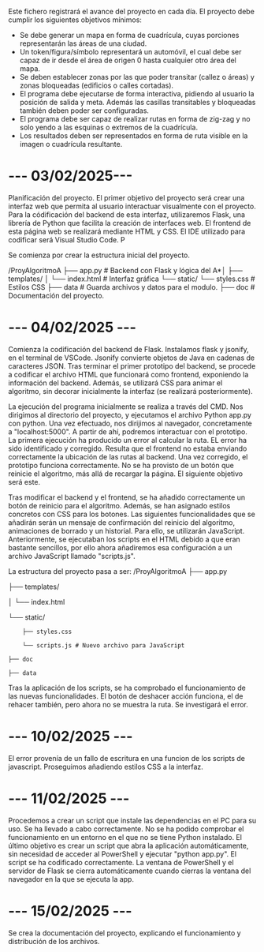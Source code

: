 Este fichero registrará el avance del proyecto en cada día. El proyecto debe cumplir los siguientes objetivos mínimos:
- Se debe generar un mapa en forma de cuadrícula, cuyas porciones representarán las áreas de una ciudad.
- Un token/figura/símbolo representará un automóvil, el cual debe ser capaz de ir desde el área de origen 0 hasta cualquier otro área del mapa.
- Se deben establecer zonas por las que poder transitar (callez o áreas) y zonas bloqueadas (edificios o calles cortadas).
- El programa debe ejecutarse de forma interactiva, pidiendo al usuario la posición de salida y meta. Además las casillas transitables y bloqueadas también deben poder ser configuradas.
- El programa debe ser capaz de realizar rutas en forma de zig-zag y no solo yendo a las esquinas o extremos de la cuadrícula.
- Los resultados deben ser representados en forma de ruta visible en la imagen o cuadrícula resultante.

# --- 03/02/2025--- #
Planificación del proyecto. 
El primer objetivo del proyecto será crear una interfaz web que permita al usuario interactuar visualmente con el proyecto. Para la códificación del backend de esta interfaz, 
utilizaremos Flask, una librería de Python que facilita la creación de interfaces web. 
El frontend de esta página web se realizará mediante HTML y CSS.
El IDE utilizado para codificar será Visual Studio Code. P

Se comienza por crear la estructura inicial del proyecto. 

/ProyAlgoritmoA
   ├── app.py              # Backend con Flask y lógica del A*│
   ├── templates/
   │    └── index.html     # Interfaz gráfica
   └── static/
        └── styles.css     # Estilos CSS
    ├── data               # Guarda archivos y datos para el modulo.
    ├── doc                # Documentación del proyecto.


# --- 04/02/2025 --- #
Comienza la codificación del backend de Flask. Instalamos flask y jsonify, en el terminal de VSCode. Jsonify convierte objetos de Java en cadenas de caracteres JSON.
Tras terminar el primer prototipo del backend, se procede a codificar el archivo HTML que funcionará como frontend, exponiendo la información del backend. 
Además, se utilizará CSS para animar el algoritmo, sin decorar inicialmente la interfaz (se realizará posteriormente).

La ejecución del programa inicialmente se realiza a través del CMD. Nos dirigimos al directorio del proyecto, y ejecutamos el archivo Python app.py con python. 
Una vez efectuado, nos dirijimos al navegador, concretamente a "localhost:5000". A partir de ahí, podremos interactuar con el prototipo. 
La primera ejecución ha producido un error al calcular la ruta.
EL error ha sido identificado y corregido. Resulta que el frontend no estaba enviando correctamente la ubicación de las rutas al backend. Una vez corregido, el prototipo funciona correctamente.
No se ha provisto de un botón que reinicie el algoritmo, más allá de recargar la página. El siguiente objetivo será este.

Tras modificar el backend y el frontend, se ha añadido correctamente un botón de reinicio para el algoritmo. Además, se han asignado estilos concretos con CSS para los botones.
Las siguientes funcionalidades que se añadirán serán un mensaje de confirmación del reinicio del algoritmo, animaciones de borrado y un historial. Para ello, se utilizarán JavaScript.
Anteriormente, se ejecutaban los scripts en el HTML debido a que eran bastante sencillos, por ello ahora añadiremos esa configuración a un archivo JavaScript llamado "scripts.js".

La estructura del proyecto pasa a ser: 
/ProyAlgoritmoA
   ├── app.py

   ├── templates/

   │    └── index.html

   └── static/

        ├── styles.css

        └── scripts.js # Nuevo archivo para JavaScript
        
    ├── doc 

    ├── data  

Tras la aplicación de los scripts, se ha comprobado el funcionamiento de las nuevas funcionalidades. El botón de deshacer acción funciona, el de rehacer también, pero ahora no se muestra la ruta. 
Se investigará el error.

# --- 10/02/2025 --- #
El error provenía de un fallo de escritura en una funcion de los scripts de javascript. Proseguimos añadiendo estilos CSS a la interfaz.

# --- 11/02/2025 --- #
Procedemos a crear un script que instale las dependencias en el PC para su uso. Se ha llevado a cabo correctamente. No se ha podido comprobar el funcionamiento en un entorno en el que no se tiene Python instalado. El último objetivo es crear un script que abra la aplicación automáticamente, sin necesidad de acceder al PowerShell y ejecutar "python app.py". 
El script se ha codificado correctamente. La ventana de PowerShell y el servidor de Flask se cierra automáticamente cuando cierras la ventana del navegador en la que se ejecuta la app.

# --- 15/02/2025 --- #
Se crea la documentación del proyecto, explicando el funcionamiento y distribución de los archivos.
